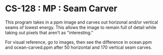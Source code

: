 # CS-128 : MP : Seam Carver

This program takes in a ppm image and carves out horizonal and/or vertical seams of lowest energy. 
This allows the image to remain full of detail while taking out pixels that aren't as "interesting."  

For visual reference, go to images, then see the difference in ocean.ppm and ocean-carved.ppm after 50 horizontal and 170 vertical seam carves. 
